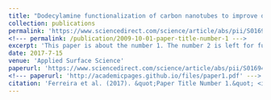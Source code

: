 ```yaml
---
title: "Dodecylamine functionalization of carbon nanotubes to improve dispersion, thermal and mechanical properties of polyethylene based nanocomposites"
collection: publications
permalink: 'https://www.sciencedirect.com/science/article/abs/pii/S0169433217307584' 
<!--- permalink: /publication/2009-10-01-paper-title-number-1 --->
excerpt: 'This paper is about the number 1. The number 2 is left for future work.'
date: 2017-7-15
venue: 'Applied Surface Science'
paperurl: 'https://www.sciencedirect.com/science/article/abs/pii/S0169433217307584' 
<!--- paperurl: 'http://academicpages.github.io/files/paper1.pdf' --->
citation: 'Ferreira et al. (2017). &quot;Paper Title Number 1.&quot; <i>Journal 1</i>. 1(1).'
---
```


